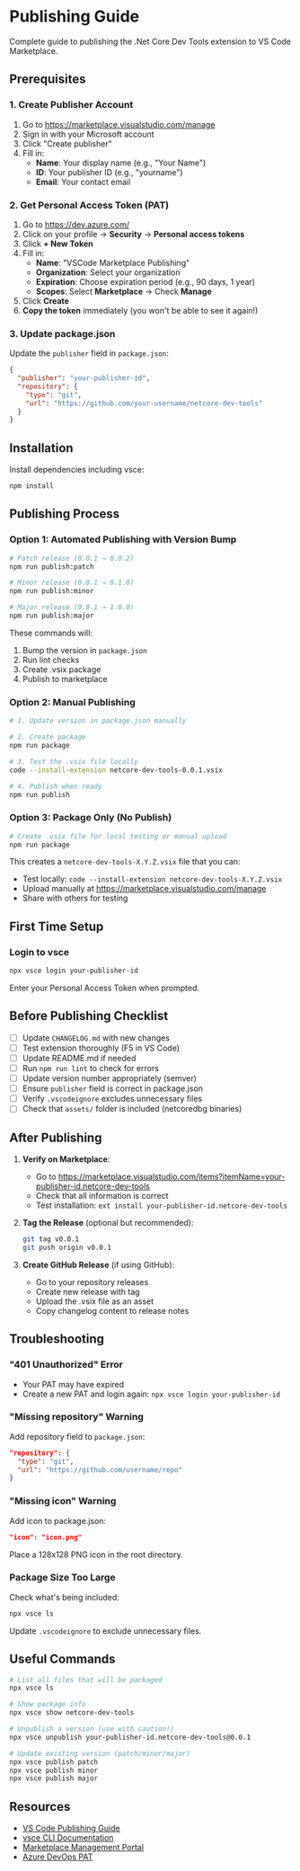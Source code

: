 # Publishing Guide

Complete guide to publishing the .Net Core Dev Tools extension to VS Code Marketplace.

## Prerequisites

### 1. Create Publisher Account

1. Go to https://marketplace.visualstudio.com/manage
2. Sign in with your Microsoft account
3. Click "Create publisher"
4. Fill in:
   - **Name**: Your display name (e.g., "Your Name")
   - **ID**: Your publisher ID (e.g., "yourname")
   - **Email**: Your contact email

### 2. Get Personal Access Token (PAT)

1. Go to https://dev.azure.com/
2. Click on your profile → **Security** → **Personal access tokens**
3. Click **+ New Token**
4. Fill in:
   - **Name**: "VSCode Marketplace Publishing"
   - **Organization**: Select your organization
   - **Expiration**: Choose expiration period (e.g., 90 days, 1 year)
   - **Scopes**: Select **Marketplace** → Check **Manage**
5. Click **Create**
6. **Copy the token** immediately (you won't be able to see it again!)

### 3. Update package.json

Update the `publisher` field in `package.json`:

```json
{
  "publisher": "your-publisher-id",
  "repository": {
    "type": "git",
    "url": "https://github.com/your-username/netcore-dev-tools"
  }
}
```

## Installation

Install dependencies including vsce:

```bash
npm install
```

## Publishing Process

### Option 1: Automated Publishing with Version Bump

```bash
# Patch release (0.0.1 → 0.0.2)
npm run publish:patch

# Minor release (0.0.1 → 0.1.0)
npm run publish:minor

# Major release (0.0.1 → 1.0.0)
npm run publish:major
```

These commands will:
1. Bump the version in `package.json`
2. Run lint checks
3. Create .vsix package
4. Publish to marketplace

### Option 2: Manual Publishing

```bash
# 1. Update version in package.json manually

# 2. Create package
npm run package

# 3. Test the .vsix file locally
code --install-extension netcore-dev-tools-0.0.1.vsix

# 4. Publish when ready
npm run publish
```

### Option 3: Package Only (No Publish)

```bash
# Create .vsix file for local testing or manual upload
npm run package
```

This creates a `netcore-dev-tools-X.Y.Z.vsix` file that you can:
- Test locally: `code --install-extension netcore-dev-tools-X.Y.Z.vsix`
- Upload manually at https://marketplace.visualstudio.com/manage
- Share with others for testing

## First Time Setup

### Login to vsce

```bash
npx vsce login your-publisher-id
```

Enter your Personal Access Token when prompted.

## Before Publishing Checklist

- [ ] Update `CHANGELOG.md` with new changes
- [ ] Test extension thoroughly (F5 in VS Code)
- [ ] Update README.md if needed
- [ ] Run `npm run lint` to check for errors
- [ ] Update version number appropriately (semver)
- [ ] Ensure `publisher` field is correct in package.json
- [ ] Verify `.vscodeignore` excludes unnecessary files
- [ ] Check that `assets/` folder is included (netcoredbg binaries)

## After Publishing

1. **Verify on Marketplace**:
   - Go to https://marketplace.visualstudio.com/items?itemName=your-publisher-id.netcore-dev-tools
   - Check that all information is correct
   - Test installation: `ext install your-publisher-id.netcore-dev-tools`

2. **Tag the Release** (optional but recommended):
   ```bash
   git tag v0.0.1
   git push origin v0.0.1
   ```

3. **Create GitHub Release** (if using GitHub):
   - Go to your repository releases
   - Create new release with tag
   - Upload the .vsix file as an asset
   - Copy changelog content to release notes

## Troubleshooting

### "401 Unauthorized" Error

- Your PAT may have expired
- Create a new PAT and login again: `npx vsce login your-publisher-id`

### "Missing repository" Warning

Add repository field to `package.json`:
```json
"repository": {
  "type": "git",
  "url": "https://github.com/username/repo"
}
```

### "Missing icon" Warning

Add icon to package.json:
```json
"icon": "icon.png"
```
Place a 128x128 PNG icon in the root directory.

### Package Size Too Large

Check what's being included:
```bash
npx vsce ls
```

Update `.vscodeignore` to exclude unnecessary files.

## Useful Commands

```bash
# List all files that will be packaged
npx vsce ls

# Show package info
npx vsce show netcore-dev-tools

# Unpublish a version (use with caution!)
npx vsce unpublish your-publisher-id.netcore-dev-tools@0.0.1

# Update existing version (patch/minor/major)
npx vsce publish patch
npx vsce publish minor
npx vsce publish major
```

## Resources

- [VS Code Publishing Guide](https://code.visualstudio.com/api/working-with-extensions/publishing-extension)
- [vsce CLI Documentation](https://github.com/microsoft/vscode-vsce)
- [Marketplace Management Portal](https://marketplace.visualstudio.com/manage)
- [Azure DevOps PAT](https://dev.azure.com/)

